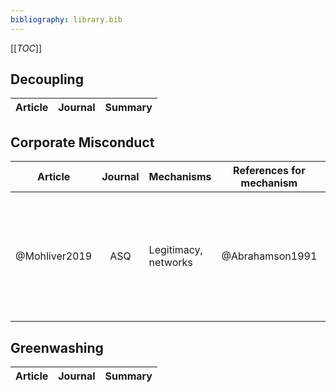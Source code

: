 ```yaml
---
bibliography: library.bib
---
```


[[_TOC_]]

## Decoupling

Article     | Journal   | Summary
---         | :-:       | ---


## Corporate Misconduct

Article         |Journal    | Mechanisms            | References for mechanism  | Summary    
---             |:-:        | ---                   | ---                       | ---------
@Mohliver2019   |ASQ        | Legitimacy, networks  | @Abrahamson1991           | Professions help spread questionable practices--and extinguish them when illegality becomes clear!

## Greenwashing

Article     | Journal   | Summary
---         | :-:       | ---
